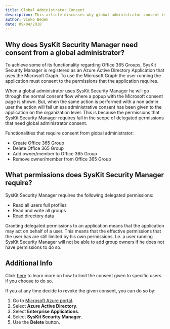 ```yaml
---
title: Global Administrator Consent
description: This article discusses why global administrator consent is needed for SysKit Security Manager
author: Vinko Bedek
date: 09/04/2018
---
```


## Why does SysKit Security Manager need consent from a global administrator?

To achieve some of its functionality regarding Office 365 Groups, SysKit Security Manager is registered as an Azure Active Directory Application that uses the Microsoft Graph. 
To use the Microsoft Graph the user running the application must consent to the permissions that the application requires. 

When a global administrator uses SysKit Security Manager he will go through the normal consent flow where a popup with the Microsoft consent page is shown.
But, when the same action is performed with a non admin user the action will fail unless administrative consent has been given to the application on the organization level.
This is because the permissions that SysKit Security Manager requires fall in the scope of delegated permissions that need global administrator consent.

Functionalities that require consent from global administrator:
* Create Office 365 Group
* Delete Office 365 Group
* Add owner/member to Office 365 Group
* Remove owner/member from Office 365 Group

 
## What permissions does SysKit Security Manager require?

SysKit Security Manager requires the following delegated permissions:

* Read all users full profiles
* Read and write all groups
* Read directory data

Granting delegated permissions to an application means that the application may act on behalf of a user. 
This means that the effective permissions that the user has are still limited by his own permissions. I.e. a user running SysKit Security Manager will not be able to add group owners if he does not have permissions to do so.

## Additional Info

Click [here](https://docs.microsoft.com/en-us/azure/active-directory/active-directory-applications-guiding-developers-requiring-user-assignment) to learn more on how to limit the consent given to specific users if you choose to do so.

If you at any time decide to revoke the given consent, you can do so by:

1. Go to [Microsoft Azure portal](https://portal.azure.com).
2. Select __Azure Active Directory__.
3. Select __Enterprise Applications__.
4. Select __SysKit Security Manager__.
5. Use the __Delete__ button.

